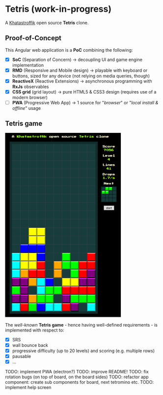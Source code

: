 # Tetris (work-in-progress)

A [Khatastroffik](https://www.khatastroffik.net) open source **Tetris** clone.

## Proof-of-Concept

This Angular web application is a **PoC** combining the following:

- [x] **SoC** (Separation of Concern) &rightarrow; decoupling UI and game engine implementation
- [x] **RMD** (Responsive and Mobile design) &rightarrow; playable with keyboard or buttons, sized for any device (not relying on media queries, though)
- [x] **ReactiveX** (Reactive Extensions) &rightarrow; asynchronous programming with **RxJs** observables
- [x] **CSS grid** (grid layout) &rightarrow; pure HTML5 & CSS3 design (requires use of a modern browser)
- [ ] **PWA** (Progressive Web App) &rightarrow; 1 source for "*browser*" or "*local install &amp; offline*" usage

## Tetris game

![screenshot](tetris-screenshot-1.png)

The *well-known* **Tetris game** - hence having well-defined requirements - is implemented with respect to:

- [x] SRS
- [x] wall bounce back
- [x] progressive difficulty (up to 20 levels) and scoring (e.g. multiple rows)
- [x] pausable
- [x] ...

TODO: implement PWA (electron?)
TODO: improve README!
TODO: fix rotation bugs (on top of board, on the board sides)
TODO: refactor app component: create sub components for board, next tetromino etc.
TODO: implement help screen
